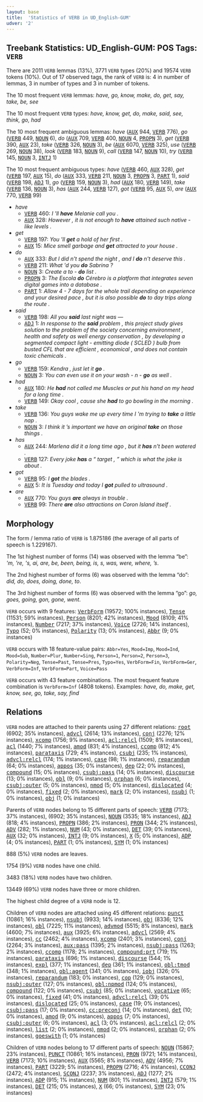 ```yaml
---
layout: base
title:  'Statistics of VERB in UD_English-GUM'
udver: '2'
---
```


## Treebank Statistics: UD_English-GUM: POS Tags: `VERB`

There are 2011 `VERB` lemmas (13%), 3771 `VERB` types (20%) and 19574 `VERB` tokens (10%).
Out of 17 observed tags, the rank of `VERB` is: 4 in number of lemmas, 3 in number of types and 3 in number of tokens.

The 10 most frequent `VERB` lemmas: <em>have, go, know, make, do, get, say, take, be, see</em>

The 10 most frequent `VERB` types:  <em>have, know, get, do, make, said, see, think, go, had</em>

The 10 most frequent ambiguous lemmas: <em>have</em> (<tt><a href="en_gum-pos-AUX.html">AUX</a></tt> 944, <tt><a href="en_gum-pos-VERB.html">VERB</a></tt> 776), <em>go</em> (<tt><a href="en_gum-pos-VERB.html">VERB</a></tt> 449, <tt><a href="en_gum-pos-NOUN.html">NOUN</a></tt> 6), <em>do</em> (<tt><a href="en_gum-pos-AUX.html">AUX</a></tt> 709, <tt><a href="en_gum-pos-VERB.html">VERB</a></tt> 400, <tt><a href="en_gum-pos-NOUN.html">NOUN</a></tt> 4, <tt><a href="en_gum-pos-PROPN.html">PROPN</a></tt> 3), <em>get</em> (<tt><a href="en_gum-pos-VERB.html">VERB</a></tt> 390, <tt><a href="en_gum-pos-AUX.html">AUX</a></tt> 23), <em>take</em> (<tt><a href="en_gum-pos-VERB.html">VERB</a></tt> 326, <tt><a href="en_gum-pos-NOUN.html">NOUN</a></tt> 3), <em>be</em> (<tt><a href="en_gum-pos-AUX.html">AUX</a></tt> 6070, <tt><a href="en_gum-pos-VERB.html">VERB</a></tt> 325), <em>use</em> (<tt><a href="en_gum-pos-VERB.html">VERB</a></tt> 269, <tt><a href="en_gum-pos-NOUN.html">NOUN</a></tt> 38), <em>look</em> (<tt><a href="en_gum-pos-VERB.html">VERB</a></tt> 183, <tt><a href="en_gum-pos-NOUN.html">NOUN</a></tt> 9), <em>call</em> (<tt><a href="en_gum-pos-VERB.html">VERB</a></tt> 147, <tt><a href="en_gum-pos-NOUN.html">NOUN</a></tt> 10), <em>try</em> (<tt><a href="en_gum-pos-VERB.html">VERB</a></tt> 145, <tt><a href="en_gum-pos-NOUN.html">NOUN</a></tt> 3, <tt><a href="en_gum-pos-INTJ.html">INTJ</a></tt> 1)

The 10 most frequent ambiguous types:  <em>have</em> (<tt><a href="en_gum-pos-VERB.html">VERB</a></tt> 460, <tt><a href="en_gum-pos-AUX.html">AUX</a></tt> 328), <em>get</em> (<tt><a href="en_gum-pos-VERB.html">VERB</a></tt> 197, <tt><a href="en_gum-pos-AUX.html">AUX</a></tt> 15), <em>do</em> (<tt><a href="en_gum-pos-AUX.html">AUX</a></tt> 333, <tt><a href="en_gum-pos-VERB.html">VERB</a></tt> 211, <tt><a href="en_gum-pos-NOUN.html">NOUN</a></tt> 3, <tt><a href="en_gum-pos-PROPN.html">PROPN</a></tt> 3, <tt><a href="en_gum-pos-PART.html">PART</a></tt> 1), <em>said</em> (<tt><a href="en_gum-pos-VERB.html">VERB</a></tt> 198, <tt><a href="en_gum-pos-ADJ.html">ADJ</a></tt> 1), <em>go</em> (<tt><a href="en_gum-pos-VERB.html">VERB</a></tt> 159, <tt><a href="en_gum-pos-NOUN.html">NOUN</a></tt> 3), <em>had</em> (<tt><a href="en_gum-pos-AUX.html">AUX</a></tt> 180, <tt><a href="en_gum-pos-VERB.html">VERB</a></tt> 149), <em>take</em> (<tt><a href="en_gum-pos-VERB.html">VERB</a></tt> 136, <tt><a href="en_gum-pos-NOUN.html">NOUN</a></tt> 3), <em>has</em> (<tt><a href="en_gum-pos-AUX.html">AUX</a></tt> 244, <tt><a href="en_gum-pos-VERB.html">VERB</a></tt> 127), <em>got</em> (<tt><a href="en_gum-pos-VERB.html">VERB</a></tt> 95, <tt><a href="en_gum-pos-AUX.html">AUX</a></tt> 5), <em>are</em> (<tt><a href="en_gum-pos-AUX.html">AUX</a></tt> 770, <tt><a href="en_gum-pos-VERB.html">VERB</a></tt> 99)


* <em>have</em>
  * <tt><a href="en_gum-pos-VERB.html">VERB</a></tt> 460: <em>I 'll <b>have</b> Melanie call you .</em>
  * <tt><a href="en_gum-pos-AUX.html">AUX</a></tt> 328: <em>However , it is not enough to <b>have</b> attained such native - like levels .</em>
* <em>get</em>
  * <tt><a href="en_gum-pos-VERB.html">VERB</a></tt> 197: <em>You 'll <b>get</b> a hold of her first .</em>
  * <tt><a href="en_gum-pos-AUX.html">AUX</a></tt> 15: <em>Mice smell garbage and <b>get</b> attracted to your house .</em>
* <em>do</em>
  * <tt><a href="en_gum-pos-AUX.html">AUX</a></tt> 333: <em>But I did n't spend the night , and I <b>do</b> n't deserve this .</em>
  * <tt><a href="en_gum-pos-VERB.html">VERB</a></tt> 211: <em>What 'd you <b>do</b> Sabrina ?</em>
  * <tt><a href="en_gum-pos-NOUN.html">NOUN</a></tt> 3: <em>Create a to - <b>do</b> list .</em>
  * <tt><a href="en_gum-pos-PROPN.html">PROPN</a></tt> 3: <em>The Escola <b>do</b> Cérebro is a platform that integrates seven digital games into a database .</em>
  * <tt><a href="en_gum-pos-PART.html">PART</a></tt> 1: <em>Allow 4 - 7 days for the whole trail depending on experience and your desired pace , but it is also possible <b>do</b> to day trips along the route .</em>
* <em>said</em>
  * <tt><a href="en_gum-pos-VERB.html">VERB</a></tt> 198: <em>All you <b>said</b> last night was —</em>
  * <tt><a href="en_gum-pos-ADJ.html">ADJ</a></tt> 1: <em>In response to the <b>said</b> problem , this project study gives solution to the problem of the society concerning environment , health and safety as well energy conservation , by developing a segmented compact light - emitting diode ( SCLED ) bulb from busted CFL that are efficient , economical , and does not contain toxic chemicals .</em>
* <em>go</em>
  * <tt><a href="en_gum-pos-VERB.html">VERB</a></tt> 159: <em>Kendra , just let it <b>go</b> .</em>
  * <tt><a href="en_gum-pos-NOUN.html">NOUN</a></tt> 3: <em>You can even use it on your wash - n - <b>go</b> as well .</em>
* <em>had</em>
  * <tt><a href="en_gum-pos-AUX.html">AUX</a></tt> 180: <em>He <b>had</b> not called me Muscles or put his hand on my head for a long time .</em>
  * <tt><a href="en_gum-pos-VERB.html">VERB</a></tt> 149: <em>Okay cool , cause she <b>had</b> to go bowling in the morning .</em>
* <em>take</em>
  * <tt><a href="en_gum-pos-VERB.html">VERB</a></tt> 136: <em>You guys wake me up every time I 'm trying to <b>take</b> a little nap .</em>
  * <tt><a href="en_gum-pos-NOUN.html">NOUN</a></tt> 3: <em>I think it ’s important we have an original <b>take</b> on those things .</em>
* <em>has</em>
  * <tt><a href="en_gum-pos-AUX.html">AUX</a></tt> 244: <em>Marlena did it a long time ago , but it <b>has</b> n't been watered .</em>
  * <tt><a href="en_gum-pos-VERB.html">VERB</a></tt> 127: <em>Every joke <b>has</b> a “ target , ” which is what the joke is about .</em>
* <em>got</em>
  * <tt><a href="en_gum-pos-VERB.html">VERB</a></tt> 95: <em>I <b>got</b> the blades .</em>
  * <tt><a href="en_gum-pos-AUX.html">AUX</a></tt> 5: <em>It is Tuesday and today I <b>got</b> pulled to ultrasound .</em>
* <em>are</em>
  * <tt><a href="en_gum-pos-AUX.html">AUX</a></tt> 770: <em>You guys <b>are</b> always in trouble .</em>
  * <tt><a href="en_gum-pos-VERB.html">VERB</a></tt> 99: <em>There <b>are</b> also attractions on Coron Island itself .</em>

## Morphology

The form / lemma ratio of `VERB` is 1.875186 (the average of all parts of speech is 1.229167).

The 1st highest number of forms (14) was observed with the lemma “be”: <em>'m, 're, 's, ai, are, be, been, being, is, s, was, were, where, ’s</em>.

The 2nd highest number of forms (6) was observed with the lemma “do”: <em>did, do, does, doing, done, to</em>.

The 3rd highest number of forms (6) was observed with the lemma “go”: <em>go, goes, going, gon, gone, went</em>.

`VERB` occurs with 9 features: <tt><a href="en_gum-feat-VerbForm.html">VerbForm</a></tt> (19572; 100% instances), <tt><a href="en_gum-feat-Tense.html">Tense</a></tt> (11531; 59% instances), <tt><a href="en_gum-feat-Person.html">Person</a></tt> (8201; 42% instances), <tt><a href="en_gum-feat-Mood.html">Mood</a></tt> (8109; 41% instances), <tt><a href="en_gum-feat-Number.html">Number</a></tt> (7217; 37% instances), <tt><a href="en_gum-feat-Voice.html">Voice</a></tt> (2726; 14% instances), <tt><a href="en_gum-feat-Typo.html">Typo</a></tt> (52; 0% instances), <tt><a href="en_gum-feat-Polarity.html">Polarity</a></tt> (13; 0% instances), <tt><a href="en_gum-feat-Abbr.html">Abbr</a></tt> (9; 0% instances)

`VERB` occurs with 18 feature-value pairs: `Abbr=Yes`, `Mood=Imp`, `Mood=Ind`, `Mood=Sub`, `Number=Plur`, `Number=Sing`, `Person=1`, `Person=2`, `Person=3`, `Polarity=Neg`, `Tense=Past`, `Tense=Pres`, `Typo=Yes`, `VerbForm=Fin`, `VerbForm=Ger`, `VerbForm=Inf`, `VerbForm=Part`, `Voice=Pass`

`VERB` occurs with 43 feature combinations.
The most frequent feature combination is `VerbForm=Inf` (4808 tokens).
Examples: <em>have, do, make, get, know, see, go, take, say, find</em>


## Relations

`VERB` nodes are attached to their parents using 27 different relations: <tt><a href="en_gum-dep-root.html">root</a></tt> (6902; 35% instances), <tt><a href="en_gum-dep-advcl.html">advcl</a></tt> (2614; 13% instances), <tt><a href="en_gum-dep-conj.html">conj</a></tt> (2276; 12% instances), <tt><a href="en_gum-dep-xcomp.html">xcomp</a></tt> (1756; 9% instances), <tt><a href="en_gum-dep-acl-relcl.html">acl:relcl</a></tt> (1509; 8% instances), <tt><a href="en_gum-dep-acl.html">acl</a></tt> (1440; 7% instances), <tt><a href="en_gum-dep-amod.html">amod</a></tt> (831; 4% instances), <tt><a href="en_gum-dep-ccomp.html">ccomp</a></tt> (812; 4% instances), <tt><a href="en_gum-dep-parataxis.html">parataxis</a></tt> (729; 4% instances), <tt><a href="en_gum-dep-csubj.html">csubj</a></tt> (235; 1% instances), <tt><a href="en_gum-dep-advcl-relcl.html">advcl:relcl</a></tt> (174; 1% instances), <tt><a href="en_gum-dep-case.html">case</a></tt> (98; 1% instances), <tt><a href="en_gum-dep-reparandum.html">reparandum</a></tt> (64; 0% instances), <tt><a href="en_gum-dep-appos.html">appos</a></tt> (35; 0% instances), <tt><a href="en_gum-dep-dep.html">dep</a></tt> (22; 0% instances), <tt><a href="en_gum-dep-compound.html">compound</a></tt> (15; 0% instances), <tt><a href="en_gum-dep-csubj-pass.html">csubj:pass</a></tt> (14; 0% instances), <tt><a href="en_gum-dep-discourse.html">discourse</a></tt> (13; 0% instances), <tt><a href="en_gum-dep-obl.html">obl</a></tt> (9; 0% instances), <tt><a href="en_gum-dep-orphan.html">orphan</a></tt> (6; 0% instances), <tt><a href="en_gum-dep-csubj-outer.html">csubj:outer</a></tt> (5; 0% instances), <tt><a href="en_gum-dep-nmod.html">nmod</a></tt> (5; 0% instances), <tt><a href="en_gum-dep-dislocated.html">dislocated</a></tt> (4; 0% instances), <tt><a href="en_gum-dep-fixed.html">fixed</a></tt> (2; 0% instances), <tt><a href="en_gum-dep-mark.html">mark</a></tt> (2; 0% instances), <tt><a href="en_gum-dep-nsubj.html">nsubj</a></tt> (1; 0% instances), <tt><a href="en_gum-dep-obj.html">obj</a></tt> (1; 0% instances)

Parents of `VERB` nodes belong to 15 different parts of speech: <tt><a href="en_gum-pos-VERB.html">VERB</a></tt> (7173; 37% instances),  (6902; 35% instances), <tt><a href="en_gum-pos-NOUN.html">NOUN</a></tt> (3535; 18% instances), <tt><a href="en_gum-pos-ADJ.html">ADJ</a></tt> (818; 4% instances), <tt><a href="en_gum-pos-PROPN.html">PROPN</a></tt> (386; 2% instances), <tt><a href="en_gum-pos-PRON.html">PRON</a></tt> (344; 2% instances), <tt><a href="en_gum-pos-ADV.html">ADV</a></tt> (282; 1% instances), <tt><a href="en_gum-pos-NUM.html">NUM</a></tt> (43; 0% instances), <tt><a href="en_gum-pos-DET.html">DET</a></tt> (39; 0% instances), <tt><a href="en_gum-pos-AUX.html">AUX</a></tt> (32; 0% instances), <tt><a href="en_gum-pos-INTJ.html">INTJ</a></tt> (9; 0% instances), <tt><a href="en_gum-pos-X.html">X</a></tt> (5; 0% instances), <tt><a href="en_gum-pos-ADP.html">ADP</a></tt> (4; 0% instances), <tt><a href="en_gum-pos-PART.html">PART</a></tt> (1; 0% instances), <tt><a href="en_gum-pos-SYM.html">SYM</a></tt> (1; 0% instances)

888 (5%) `VERB` nodes are leaves.

1754 (9%) `VERB` nodes have one child.

3483 (18%) `VERB` nodes have two children.

13449 (69%) `VERB` nodes have three or more children.

The highest child degree of a `VERB` node is 12.

Children of `VERB` nodes are attached using 45 different relations: <tt><a href="en_gum-dep-punct.html">punct</a></tt> (10861; 16% instances), <tt><a href="en_gum-dep-nsubj.html">nsubj</a></tt> (9933; 14% instances), <tt><a href="en_gum-dep-obj.html">obj</a></tt> (8336; 12% instances), <tt><a href="en_gum-dep-obl.html">obl</a></tt> (7225; 11% instances), <tt><a href="en_gum-dep-advmod.html">advmod</a></tt> (5515; 8% instances), <tt><a href="en_gum-dep-mark.html">mark</a></tt> (4600; 7% instances), <tt><a href="en_gum-dep-aux.html">aux</a></tt> (3925; 6% instances), <tt><a href="en_gum-dep-advcl.html">advcl</a></tt> (2569; 4% instances), <tt><a href="en_gum-dep-cc.html">cc</a></tt> (2462; 4% instances), <tt><a href="en_gum-dep-xcomp.html">xcomp</a></tt> (2401; 3% instances), <tt><a href="en_gum-dep-conj.html">conj</a></tt> (2264; 3% instances), <tt><a href="en_gum-dep-aux-pass.html">aux:pass</a></tt> (1395; 2% instances), <tt><a href="en_gum-dep-nsubj-pass.html">nsubj:pass</a></tt> (1263; 2% instances), <tt><a href="en_gum-dep-ccomp.html">ccomp</a></tt> (1178; 2% instances), <tt><a href="en_gum-dep-compound-prt.html">compound:prt</a></tt> (719; 1% instances), <tt><a href="en_gum-dep-parataxis.html">parataxis</a></tt> (696; 1% instances), <tt><a href="en_gum-dep-discourse.html">discourse</a></tt> (544; 1% instances), <tt><a href="en_gum-dep-expl.html">expl</a></tt> (377; 1% instances), <tt><a href="en_gum-dep-dep.html">dep</a></tt> (361; 1% instances), <tt><a href="en_gum-dep-obl-tmod.html">obl:tmod</a></tt> (348; 1% instances), <tt><a href="en_gum-dep-obl-agent.html">obl:agent</a></tt> (341; 0% instances), <tt><a href="en_gum-dep-iobj.html">iobj</a></tt> (326; 0% instances), <tt><a href="en_gum-dep-reparandum.html">reparandum</a></tt> (183; 0% instances), <tt><a href="en_gum-dep-cop.html">cop</a></tt> (129; 0% instances), <tt><a href="en_gum-dep-nsubj-outer.html">nsubj:outer</a></tt> (127; 0% instances), <tt><a href="en_gum-dep-obl-npmod.html">obl:npmod</a></tt> (124; 0% instances), <tt><a href="en_gum-dep-compound.html">compound</a></tt> (122; 0% instances), <tt><a href="en_gum-dep-csubj.html">csubj</a></tt> (85; 0% instances), <tt><a href="en_gum-dep-vocative.html">vocative</a></tt> (65; 0% instances), <tt><a href="en_gum-dep-fixed.html">fixed</a></tt> (41; 0% instances), <tt><a href="en_gum-dep-advcl-relcl.html">advcl:relcl</a></tt> (39; 0% instances), <tt><a href="en_gum-dep-dislocated.html">dislocated</a></tt> (25; 0% instances), <tt><a href="en_gum-dep-case.html">case</a></tt> (19; 0% instances), <tt><a href="en_gum-dep-csubj-pass.html">csubj:pass</a></tt> (17; 0% instances), <tt><a href="en_gum-dep-cc-preconj.html">cc:preconj</a></tt> (14; 0% instances), <tt><a href="en_gum-dep-det.html">det</a></tt> (10; 0% instances), <tt><a href="en_gum-dep-amod.html">amod</a></tt> (9; 0% instances), <tt><a href="en_gum-dep-appos.html">appos</a></tt> (7; 0% instances), <tt><a href="en_gum-dep-csubj-outer.html">csubj:outer</a></tt> (6; 0% instances), <tt><a href="en_gum-dep-acl.html">acl</a></tt> (3; 0% instances), <tt><a href="en_gum-dep-acl-relcl.html">acl:relcl</a></tt> (2; 0% instances), <tt><a href="en_gum-dep-list.html">list</a></tt> (2; 0% instances), <tt><a href="en_gum-dep-nmod.html">nmod</a></tt> (2; 0% instances), <tt><a href="en_gum-dep-orphan.html">orphan</a></tt> (2; 0% instances), <tt><a href="en_gum-dep-goeswith.html">goeswith</a></tt> (1; 0% instances)

Children of `VERB` nodes belong to 17 different parts of speech: <tt><a href="en_gum-pos-NOUN.html">NOUN</a></tt> (15867; 23% instances), <tt><a href="en_gum-pos-PUNCT.html">PUNCT</a></tt> (10861; 16% instances), <tt><a href="en_gum-pos-PRON.html">PRON</a></tt> (9721; 14% instances), <tt><a href="en_gum-pos-VERB.html">VERB</a></tt> (7173; 10% instances), <tt><a href="en_gum-pos-AUX.html">AUX</a></tt> (5565; 8% instances), <tt><a href="en_gum-pos-ADV.html">ADV</a></tt> (4956; 7% instances), <tt><a href="en_gum-pos-PART.html">PART</a></tt> (3229; 5% instances), <tt><a href="en_gum-pos-PROPN.html">PROPN</a></tt> (2716; 4% instances), <tt><a href="en_gum-pos-CCONJ.html">CCONJ</a></tt> (2472; 4% instances), <tt><a href="en_gum-pos-SCONJ.html">SCONJ</a></tt> (2237; 3% instances), <tt><a href="en_gum-pos-ADJ.html">ADJ</a></tt> (1277; 2% instances), <tt><a href="en_gum-pos-ADP.html">ADP</a></tt> (915; 1% instances), <tt><a href="en_gum-pos-NUM.html">NUM</a></tt> (801; 1% instances), <tt><a href="en_gum-pos-INTJ.html">INTJ</a></tt> (579; 1% instances), <tt><a href="en_gum-pos-DET.html">DET</a></tt> (215; 0% instances), <tt><a href="en_gum-pos-X.html">X</a></tt> (66; 0% instances), <tt><a href="en_gum-pos-SYM.html">SYM</a></tt> (23; 0% instances)

